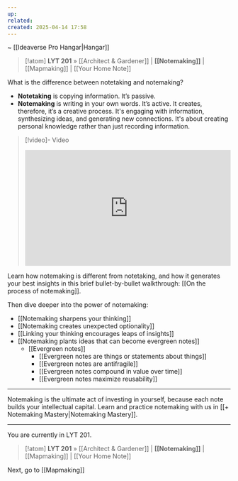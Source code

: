 ```yaml
---
up: 
related: 
created: 2025-04-14 17:58
---
```

~ [[Ideaverse Pro Hangar|Hangar]]

> [!atom] **LYT 201** » [[Architect & Gardener]] | **[[Notemaking]]** | [[Mapmaking]] | [[Your Home Note]]

What is the difference between notetaking and notemaking?

- **Notetaking** is copying information. It’s passive.
- **Notemaking** is writing in your own words. It’s active. It creates, therefore, it’s a creative process. It's engaging with information, synthesizing ideas, and generating new connections. It's about creating personal knowledge rather than just recording information.

> [!video]- Video
> <div style="padding:56.25% 0 0 0;position:relative;"><iframe src="https://player.vimeo.com/video/1075584630?badge=0&amp;autopause=0&amp;player_id=0&amp;app_id=58479" frameborder="0" allow="autoplay; fullscreen; picture-in-picture; clipboard-write; encrypted-media" style="position:absolute;top:0;left:0;width:100%;height:100%;" title="How to not just add ideas, but add your perspective (Notemaking)"></iframe></div>

Learn how notemaking is different from notetaking, and how it generates your best insights in this brief bullet-by-bullet walkthrough: [[On the process of notemaking]].

Then dive deeper into the power of notemaking:

- [[Notemaking sharpens your thinking]] 
- [[Notemaking creates unexpected optionality]] 
- [[Linking your thinking encourages leaps of insights]] 
- [[Notemaking plants ideas that can become evergreen notes]]
	- [[Evergreen notes]] 
		- [[Evergreen notes are things or statements about things]] 
		- [[Evergreen notes are antifragile]] 
		- [[Evergreen notes compound in value over time]]
		- [[Evergreen notes maximize reusability]] 

---

Notemaking is the ultimate act of investing in yourself, because each note builds your intellectual capital. Learn and practice notemaking with us in [[+ Notemaking Mastery|Notemaking Mastery]].

---

You are currently in LYT 201.

> [!atom] **LYT 201** » [[Architect & Gardener]] | **[[Notemaking]]** | [[Mapmaking]] | [[Your Home Note]]

Next, go to [[Mapmaking]] 

